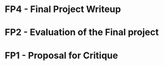 # FP4 - Final Project Writeup

# FP2 - Evaluation of the Final project

# FP1 - Proposal for Critique
